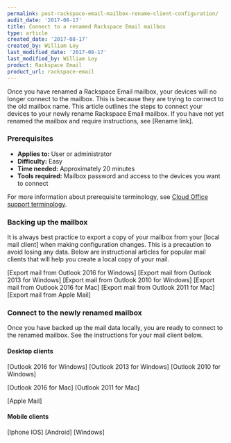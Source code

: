 ```yaml
---
permalink: post-rackspace-email-mailbox-rename-client-configuration/
audit_date: '2017-08-17'
title: Connect to a renamed Rackspace Email mailbox
type: article
created_date: '2017-08-17'
created_by: William Loy
last_modified_date: '2017-08-17'
last_modified_by: William Loy
product: Rackspace Email
product_url: rackspace-email
---
```


Once you have renamed a Rackspace Email mailbox, your devices will no longer connect to the mailbox. This is because they are trying to connect to the old mailbox name.
This article outlines the steps to connect your devices to your newly rename Rackspace Email mailbox. If you have not yet renamed the mailbox and require instructions, see [Rename link].

### Prerequisites

- **Applies to:** User or administrator
- **Difficulty:** Easy
- **Time needed:** Approximately 20 minutes
- **Tools required:**  Mailbox password and access to the devices you want to connect

For more information about prerequisite terminology, see [Cloud Office support terminology](/how-to/cloud-office-support-terminology/).

### Backing up the mailbox

It is always best practice to export a copy of your mailbox from your [local mail client] when making configuration changes. This is a precaution to avoid losing any data.
Below are instructional articles for popular mail clients that will help you create a local copy of your mail.

[Export mail from Outlook 2016 for Windows]
[Export mail from Outlook 2013 for Windows]
[Export mail from Outlook 2010 for Windows]
[Export mail from Outlook 2016 for Mac]
[Export mail from Outlook 2011 for Mac]
[Export mail from Apple Mail]


### Connect to the newly renamed mailbox

Once you have backed up the mail data locally, you are ready to connect to the renamed mailbox. See the instructions for your mail client below.

#### Desktop clients
[Outlook 2016 for Windows]
[Outlook 2013 for Windows]
[Outlook 2010 for Windows]

[Outlook 2016 for Mac]
[Outlook 2011 for Mac]

[Apple Mail]

#### Mobile clients

[Iphone IOS]
[Android]
[Windows]
